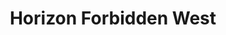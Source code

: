 ---
weight: 17
images:
- https://res.cloudinary.com/lrmn/image/upload/v1687375313/VIRTUAL-PHOTOGRAPHY/hfw/lrmn-aloy_70_iluqaa.jpg
- https://res.cloudinary.com/lrmn/image/upload/v1687375311/VIRTUAL-PHOTOGRAPHY/hfw/lrmn-aloy_60_bwmgnt.jpg
- https://res.cloudinary.com/lrmn/image/upload/v1687375314/VIRTUAL-PHOTOGRAPHY/hfw/lrmn-aloy_71_ivcwxp.jpg
multipleColumn: true
title: Horizon Forbidden West
tags:
- outdoors
- all
---